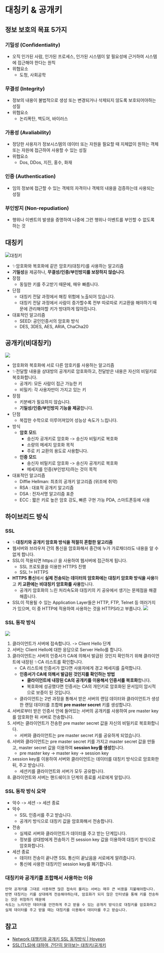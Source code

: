 # 대칭키 & 공개키
## 정보 보호의 목표 5가지
### 기밀성 (Confidentiality)
- 오직 인가된 사람, 인가된 프로세스, 인가된 시스템이 알 필요성에 근거하여 시스템에 접근해야 한다는 원칙
- 위협요소
	- 도청, 사회공학
### 무결성 (Integrity)
- 정보의 내용이 불법적으로 생성 또는 변경되거나 삭제되지 않도록 보호되어야하는 성질
- 위협요소
	- 논리폭탄, 백도어, 바이러스
### 가용성 (Avaliability) 
- 정당한 사용자가 정보시스템의 데이터 또는 자원을 필요할 때 지체없이 원하는 객체 또는 자원에 접근하여 사용할 수 있는 성질
- 위협요소
	- Dos, DDos, 지진, 홍수, 화재
### 인증 (Authentication)
- 임의 정보에 접근할 수 있는 객체의 자격이나 객체의 내용을 검증하는데 사용되는 성질 
### 부인방지 (Non-repudiation)
- 행위나 이벤트의 발생을 증명하여 나중에 그런 행위나 이벤트를 부인할 수 없도록 하는 것 

## 대칭키
![대칭키](https://user-images.githubusercontent.com/31344894/199950505-187dbca0-4bbf-4b64-a783-8c7a16030851.png)
- ✨암호화와 복호화에 같은 암호키(대칭키)를 사용하는 알고리즘
- **기밀성**을 제공하나, **무결성/인증/부인방지를 보장하지 않습니다**. 
- 장점
	- 동일한 키를 주고받기 때문에, 매우 빠릅니다. 
- 단점
	- 대칭키 전달 과정에서 해킹 위험에 노출되어 있습니다. 
	- 대칭키 전달 과정에서 사람이 증가할수록 전부 따로따로 키교환을 해야하기 때문에 관리해야할 키가 방대하게 많아집니다. 
- 대표적인 알고리즘
	- SEED: 공인인증서의 암호화 방식
	- DES, 3DES, AES, ARIA, ChaCha20
## 공개키(비대칭키)
![](README/%E1%84%80%E1%85%A9%E1%86%BC%E1%84%80%E1%85%A2%E1%84%8F%E1%85%B5.png)
- 암호화와 복호화에 서로 다른 암호키를 사용하는 알고리즘 
- ✨전달할 내용을 상대방의 공개키로 암호화하고, 전달받은 내용은 자신의 비밀키로 복호화합니다. 
	- 공개키: 모든 사람이 접근 가능한 키
	- 비밀키: 각 사용자만이 가지고 있는 키
- 장점
	- 키분배가 필요하지 않습니다.
	- **기밀성/인증/부인방지 기능을 제공**합니다. 
- 단점
	- 복잡한 수학으로 이루어져있어 성능상 속도가 느립니다. 
- 방식
	- **암호 모드**
		- 송신자 공개키로 암호화 -> 송신자 비밀키로 복호화
		- 소량의 메세지 암호화 목적
		- 주로 키 교환의 용도로 사용합니다. 
	- **인증 모드**
		- 송신자 비밀키로 암호화 -> 송신자 공개키로 복호화
		- 메세지를 인증(부인방지)하는 것이 목적
- 대표적인 알고리즘
	- Diffie Hellman: 최초의 공개키 알고리즘 (위조에 취약)
	- RSA : 대표적 공개키 알고리즘
	* DSA : 전자서명 알고리즘 표준
	* ECC : 짧은 키로 높은 암호 강도, 빠른 구현 가능 PDA, 스마트폰등에 사용

## 하이브리드 방식 
### SSL
- ✨**대칭키와 공개키 암호화 방식을 적절히 혼합한 알고리즘**
- 웹서버와 브라우저 간의 통신을 암호화해서 중간에 누가 가로채더라도 내용을 알 수 없게 합니다.
- SSL이 적용되면 https:// 을 사용하여 웹서버에 접근하게 됩니다. 
	- SSL 프로토콜을 이용한 HTTPS 진행 
	- SSL != HTTPS
- **HTTPS 통신**에서 **실제 전송되는 데이터의 암호화에는 대칭키 암호화 방식을 사용**하고 **키 교환에는 비대칭키 암호화를 사용**합니다. 
	- 공개키 암호화의 느린 처리속도와 대칭키의 키 공유에서 생기는 문제점을 해결해줍니다. 
- SSL이 적용될 수 있는 Application Layer들은 HTTP, FTP, Telnet 등 여러가지가 있으며, 이 중 HTTP에 적용하여 사용하는 것을 HTTPS라고 부릅니다. 
![](README/%E1%84%89%E1%85%B3%E1%84%8F%E1%85%B3%E1%84%85%E1%85%B5%E1%86%AB%E1%84%89%E1%85%A3%E1%86%BA%202022-11-04%20%E1%84%8B%E1%85%A9%E1%84%92%E1%85%AE%207.00.08.png)

### SSL 동작 방식
![](README/%E1%84%89%E1%85%B3%E1%84%8F%E1%85%B3%E1%84%85%E1%85%B5%E1%86%AB%E1%84%89%E1%85%A3%E1%86%BA%202022-11-04%20%E1%84%8B%E1%85%A9%E1%84%92%E1%85%AE%206.59.03.png)
1. 클라이언트가 서버에 접속합니다. -> Client Hello 단계
2. 서버는 Client Hello에 대한 응답으로 Server Hello를 합니다. 
3. 클라이언트는 서버의 인증서가 CA에 의해서 발급된 것인지 확인하기 위해 클라이언트에 내장된 ✨CA 리스트를 확인합니다.
	- CA 리스트에 인증서가 없다면 사용자에게 경고 메세지를 출력합니다.
	- **인증서가 CA에 의해서 발급된 것인지를 확인하는 방법**
		- **클라이언트에 내장된 CA의 공개키를 이용해서 인증서를 복호화**합니다.
		- 복호화에 성공했다면 인증서는 CA의 개인키로 암호화된 문서임이 암시적으로 보증이 된 것입니다. 
	- 클라이언트는 2번 과정을 통해서 받은 서버의 랜덤 데이터와 클라이언트가 생성한 랜덤 데이터를 조합해 **pre master secret** 키를 생성합니다.
4. 서버로부터 받은 인증서 안에 들어있는 서버의 공개키를 사용하여 pre master key를 암호화한 뒤 서버로 전송합니다. 
5. 서버는 클라이언트가 전송한 pre master secret 값을 자신의 비밀키로 복호화합니다.
	- 서버와 클라이언트는 pre master secret 키를 공유하게 되었습니다. 
6. 서버와 클라이언트는 pre master secret 키를 가지고 master secret 값을 만들고, master secret 값을 이용하여 **session key를 생성**합니다. 
	- pre master key -> master key -> session key 
7.  session key를 이용하여 서버와 클라이언트는 데이터를 대칭키 방식으로 암호화한 뒤, 주고 받습니다. 
	- 세션키를 클라이언트와 서버가 모두 공유합니다.
8. 클라이언트와 서버는 핸드쉐이크 단계의 종료를 서로에게 알립니다. 

### SSL 동작 방식 요약
- 악수 -> 세션 -> 세션 종료
- 악수
	- SSL 인증서를 주고 받습니다. 
	- 공개키 방식으로 대칭키 값을 암호화해서 전송합니다.
- 전송
	- 실제로 서버와 클라이언트가 데이터를 주고 받는 단계입니다.
	- 정보를 상대방에게 전송하기 전 session key 값을 이용하여 대칭키 방식으로 암호화합니다.
- 세션 종료
	- 데이터 전송이 끝나면 SSL 통신이 끝났음을 서로에게 알려줍니다.
	- 통신에 사용한 대칭키인 session key를 폐기합니다. 

### 대칭키와 공개키를 조합해서 사용하는 이유
```
만약 공개키를 그대로 사용하면 많은 접속이 몰리는 서버는 매우 큰 비용을 지불해야합니다.
반면 대칭키는 키를 상대에게 전송해야하는데, 암호화가 되지 않은 인터넷을 통해 키를 전송하는 것은 위험하기 때문에 
속도는 느리지만 데이터를 안전하게 주고 받을 수 있는 공개키 방식으로 대칭키를 암호화하고
실제 데이터를 주고 받을 때는 대칭키를 이용해서 데이터를 주고 받습니다. 
```

## 참고
- [Network 대챙키와 공개키 SSL 동작방식 | Hoyeon](https://hoyeonkim795.github.io/posts/%EB%8C%80%EC%B9%AD%ED%82%A4-%EA%B3%B5%EA%B0%9C%ED%82%A4/)
- [SSL(TLS)에 대하여, 간단히 알아보는 대칭키/공개키](https://proni.tistory.com/entry/SSLTLS%EC%97%90-%EB%8C%80%ED%95%98%EC%97%AC-%EA%B0%84%EB%8B%A8%ED%9E%88-%EC%95%8C%EC%95%84%EB%B3%B4%EB%8A%94-%EB%8C%80%EC%B9%AD%ED%82%A4%EA%B3%B5%EA%B0%9C%ED%82%A4)